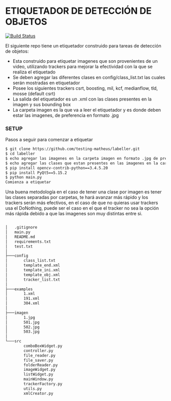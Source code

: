 # ETIQUETADOR DE DETECCIÓN DE OBJETOS
[![Build Status](https://travis-ci.org/joemccann/dillinger.svg?branch=master)](https://travis-ci.org/joemccann/dillinger)

El siguiente repo tiene un etiquetador construido para tareas de detección de objetos:
  - Esta construido para etiquetar imagenes que son provenientes de un video, utilizando trackers para mejorar la efectividad con la que se realiza el etiquetado
  - Se deben agregar las diferentes clases en config/class_list.txt las cuales serán mostradas en etiquetador
  - Posee los siguientes trackers csrt, boosting, mil, kcf, medianflow, tld, mosse (default csrt)
  - La salida del etiquetador es un .xml con las clases presentes en la imagen y sus bounding box
  - La carpeta imagen es la que va a leer el etiquetador y es donde deben estar las imagenes, de preferencia en formato .jpg

### SETUP 
Pasos a seguir para comenzar a etiquetar

```sh
$ git clone https://github.com/testing-matheus/labeller.git
$ cd labeller
$ echo agregar las imagenes en la carpeta imagen en formato .jpg de preferencia
$ echo agregar las clases que estan presentes en las imagenes en la carpeta config/class_list.txt
$ pip install opencv-contrib-python==3.4.5.20
$ pip install PyQt5==5.15.2
$ python main.py
Comienza a etiquetar
```
Una buena metodología en el caso de tener una clase por imagen es tener las clases separadas por carpetas, te hará avanzar más rápido y los trackers serán más efectivos, en el caso de que no quieras usar trackers usa el DoNothing, puede ser el caso en el que el tracker no sea la opción más rápida debido a que las imagenes son muy distintas entre si.



```sh

│   .gitignore
│   main.py
│   README.md
│   requirements.txt
│   test.txt
│
├───config
│       class_list.txt
│       template_end.xml
│       template_ini.xml
│       template_obj.xml
│       tracker_list.txt
│
├───examples
│       1.xml
│       191.xml
│       304.xml
│
├───imagen
│       1.jpg
│       501.jpg
│       502.jpg
│       503.jpg
│
└───src
        comboBoxWidget.py
        controller.py
        file_reader.py
        file_saver.py
        folderReader.py
        imageWidget.py
        listWidget.py
        mainWindow.py
        trackerFactory.py
        utils.py
        xmlCreator.py

```
